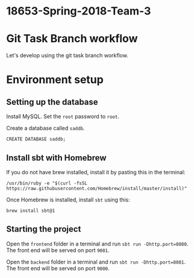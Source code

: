 # 18653-Spring-2018-Team-3

# Git Task Branch workflow
Let's develop using the git task branch workflow.

# Environment setup

## Setting up the database
Install MySQL.
Set the `root` password to `root`.

Create a database called `saddb`.
```
CREATE DATABASE saddb;
```

## Install sbt with Homebrew
If you do not have brew installed, install it by pasting this in the terminal:
```
/usr/bin/ruby -e "$(curl -fsSL https://raw.githubusercontent.com/Homebrew/install/master/install)"
```

Once Homebrew is installed, install `sbt` using this:
```
brew install sbt@1
```

## Starting the project
Open the `frontend` folder in a terminal and run `sbt run -Dhttp.port=8080`. The front end will be served on port `9001`.

Open the `backend` folder in a terminal and run `sbt run -Dhttp.port=8081`. The front end will be served on port `9000`.
